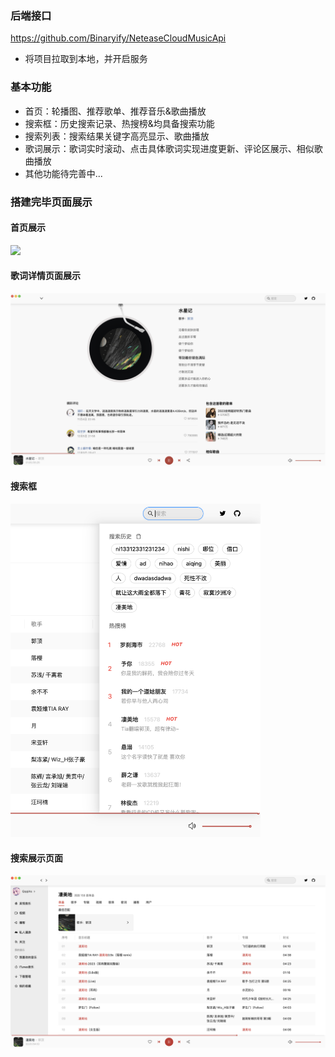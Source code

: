 ### 后端接口
https://github.com/Binaryify/NeteaseCloudMusicApi
- 将项目拉取到本地，并开启服务

### 基本功能
- 首页：轮播图、推荐歌单、推荐音乐&歌曲播放
- 搜索框：历史搜索记录、热搜榜&均具备搜索功能
- 搜索列表：搜索结果关键字高亮显示、歌曲播放
- 歌词展示：歌词实时滚动、点击具体歌词实现进度更新、评论区展示、相似歌曲播放
- 其他功能待完善中...

### 搭建完毕页面展示

#### 首页展示
<img src="https://github.com/QqqIAs/NetEase-Cloud-Music/blob/main/src/Show/homePage.png" width="800px">

#### 歌词详情页面展示
<img src="https://github.com/QqqIAs/NetEase-Cloud-Music/blob/main/src/Show/lyric.png" width="800px">

#### 搜索框
<img src="https://github.com/QqqIAs/NetEase-Cloud-Music/blob/main/src/Show/search.png" width="400px">

#### 搜索展示页面
<img src="https://github.com/QqqIAs/NetEase-Cloud-Music/blob/main/src/Show/searchPage.png" width="800px">
